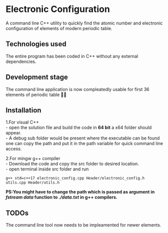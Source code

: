 ﻿# Electronic Configuration

A command line C++ utility to quickly find the atomic number and electronic configuration of elements of modern periodic table.

## Technologies used

The entire program has been coded in C++ without any external dependencies.

## Development stage

The command line application is now compleatedly usable for first 36 elements of periodic table 🎉✨

## Installation 

1.For visual C++  
	- open the solution file and build the code in **64 bit** a x64 folder should appear.  
	- A debug sub folder would be present where the executable can be found one can copy the path and put it in the path variable for quick command line access.  

2.For mingw g++ compiler  
	- Download the code and copy the src folder to desired location.  
	- open terminal inside src folder and run    
		
	
	g++ std=c++17 electronic_config.cpp Header/electronic_config.h utils.cpp Header/utils.h  


**PS:You might have to change the path which is passed as argument in *fstream data* function to *./data.txt* in g++ compilers.**  

## TODOs

The command line tool now needs to be impleamented for newer elements.